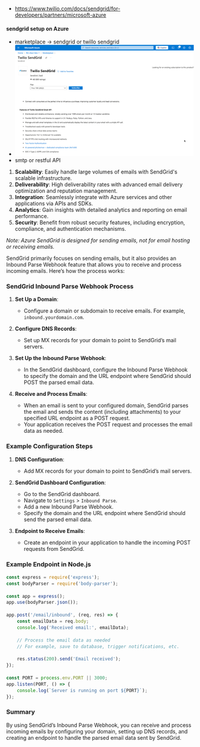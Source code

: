 - https://www.twilio.com/docs/sendgrid/for-developers/partners/microsoft-azure

#### sendgrid setup on Azure

- marketplace -> sendgrid or twillo sendgrid
- ![1734559326735](image/azure.sendgrid/1734559326735.png)
- smtp or restful API

1. **Scalability**: Easily handle large volumes of emails with SendGrid's scalable infrastructure.
2. **Deliverability**: High deliverability rates with advanced email delivery optimization and reputation management.
3. **Integration**: Seamlessly integrate with Azure services and other applications via APIs and SDKs.
4. **Analytics**: Gain insights with detailed analytics and reporting on email performance.
5. **Security**: Benefit from robust security features, including encryption, compliance, and authentication mechanisms.

*Note: Azure SendGrid is designed for sending emails, not for email hosting or receiving emails.*


SendGrid primarily focuses on sending emails, but it also provides an Inbound Parse Webhook feature that allows you to receive and process incoming emails. Here’s how the process works:

### SendGrid Inbound Parse Webhook Process

1. **Set Up a Domain**:

   - Configure a domain or subdomain to receive emails. For example, `inbound.yourdomain.com`.
2. **Configure DNS Records**:

   - Set up MX records for your domain to point to SendGrid’s mail servers.
3. **Set Up the Inbound Parse Webhook**:

   - In the SendGrid dashboard, configure the Inbound Parse Webhook to specify the domain and the URL endpoint where SendGrid should POST the parsed email data.
4. **Receive and Process Emails**:

   - When an email is sent to your configured domain, SendGrid parses the email and sends the content (including attachments) to your specified URL endpoint as a POST request.
   - Your application receives the POST request and processes the email data as needed.

### Example Configuration Steps

1. **DNS Configuration**:

   - Add MX records for your domain to point to SendGrid’s mail servers.
2. **SendGrid Dashboard Configuration**:

   - Go to the SendGrid dashboard.
   - Navigate to `Settings` > `Inbound Parse`.
   - Add a new Inbound Parse Webhook.
   - Specify the domain and the URL endpoint where SendGrid should send the parsed email data.
3. **Endpoint to Receive Emails**:

   - Create an endpoint in your application to handle the incoming POST requests from SendGrid.

### Example Endpoint in Node.js

```javascript
const express = require('express');
const bodyParser = require('body-parser');

const app = express();
app.use(bodyParser.json());

app.post('/email/inbound', (req, res) => {
    const emailData = req.body;
    console.log('Received email:', emailData);

    // Process the email data as needed
    // For example, save to database, trigger notifications, etc.

    res.status(200).send('Email received');
});

const PORT = process.env.PORT || 3000;
app.listen(PORT, () => {
    console.log(`Server is running on port ${PORT}`);
});
```

### Summary

By using SendGrid’s Inbound Parse Webhook, you can receive and process incoming emails by configuring your domain, setting up DNS records, and creating an endpoint to handle the parsed email data sent by SendGrid.

